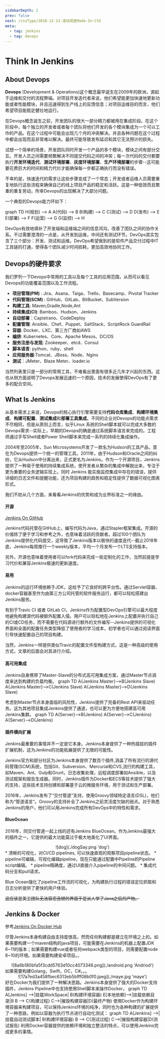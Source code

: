 ```yaml
---
sidebarDepth: 2
prev: false
next: /cssType/2018-12-13-滚动视差Made-In-CSS
meta:
  - tag: jenkins
  - tag: devops
---
```


<!--作为应用度最广的持续化集成开源引擎，Jenkins已经成为了Devops的一种行业标准。-->
<!-- more -->
# Think In Jenkins

## About Devops
**Devops** (Development & Operations)这个概念最早诞生在2009年的欧洲，源起于运维和交付的流程弊端。对项目开发迭代者来说，他们希望能更加快速地更新功能或者性能模块，并且迅速得到生产线上的反馈信息；对项目运维目的而言，他们希望项目能稳定健壮地运行。

在Devops概念诞生之前，开发团队的很大一部分精力都被用在集成阶段。在这个阶段中，每个独立的开发者或者每个团队将他们开发的各个模块集成为一个可以工作的产品。在这个过程中可能会出现几个月的冲突解决。并且各种问题在这个过程中都会出现而且非常难以解决。最终可能导致发布延迟和其它无法预计的损失。

试想一个简单的场景，开发团队同时开发一个产品的多个模块，模块之间有部分交互。开发人员之间需要频繁解决不同提交代码之间的冲突；每一次代码的交付都要执行**开发环境迭代**、**测试环境部署**、**灰度环境部署**、**生产环境部署**的步骤--这可能要花费巨大的时间和精力代价才能确保每一步都正确执行而没有错误。

不幸的是，快速迭代的需求让这些步骤变成了一个常态；开发或者运维人员需要重复地执行这些流程来确保自己的线上项目产品的稳定和活跃。这是一种低效而且繁重的重复劳动，所幸Devops的出现解决了大部分问题。

一个典型的Devops能力环如下：

<mermaid>
graph TD
H(规划) --> A
A(代码) --> B
B(构建) --> C
C(测试) --> D
D(发布) --> E
E(部署) --> F
F(运营) --> G
G(监控) --> H
</mermaid>


DevOps有效地填补了开发端和运维端之间的信息鸿沟，改善了团队之间的协作关系。不过需要澄清的一点是，从开发到运维，中间还有测试环节。DevOps其实包含了三个部分：开发、测试和运维。DevOps希望做到的是软件产品交付过程中IT工具链的打通，使得各个团队减少时间损耗，更加高效地协同工作。

## Devops的硬件要求
我们罗列一下Devops中常用的工具以及每个工具的应用范围，从而可以看见Devops的功能覆盖范围以及工作流程。

* **项目管理(PM)** : Jira、Asana、Taiga、Trello、Basecamp、Pivotal Tracker
* **代码管理(SCM)** : GitHub、GitLab、BitBucket、SubVersion
* **构建工具**: Maven,Gradle,Node,Ant
* **持续集成(CI)**: Bamboo、Hudson、Jenkins
* **自动部署**：Capistrano、CodeDeploy
* **配置管理**: Ansible、Chef、Puppet、SaltStack、ScriptRock GuardRail
* **容器**: Docker、LXC、第三方厂商如AWS
* **编排**: Kubernetes、Core、Apache Mesos、DC/OS
* **服务注册与发现**: Zookeeper、etcd、Consul
* **脚本语言**: python、ruby、shell
* **应用服务器**:Tomcat、JBoss、Node、Nginx
* **测试**：JMeter、Blaze Meter、loader.io

当然列表里只是一部分的常用工具，不难看出里面有很多近几年才兴起的东西。这也从侧方面说明了Devops发展迅速的一个原因，技术的发展使得DevOps有了更多的配合空间。

## What Is Jenkins
从基本需求上来说，Devops的核心执行引擎需要支持**代码仓库集成**、**构建环境集成**、**构建可配置**、**测试集成**和**部署工具集成**。不同的企业对Devops的功能点需求不尽相同，但是从原则上而言，似乎Linux 系统的Shell脚本就可以完成大多数的Devops需求--实际上，早期的Devops的确是通过系统脚本语言来完成的。工程师通过手写Shell或者Power Shell脚本来完成一系列的持续化集成操作。

2004年至2005年，Sun Microsystems开发了一款名为Hudson的工具产品，意在为Devops提供一个统一的管理工具。2011年，由于Hudson和Oracle之间的纠纷，它从Hudson中分离出来，正式更名为Jenkins。作为一个开源项目，Jenkins提供了一种易于使用的持续集成系统，使开发者从繁杂的集成中解脱出来，专注于更为重要的业务逻辑实现上。同时 Jenkins 能实施监控集成中存在的错误，提供详细的日志文件和提醒功能，还为项目构建的趋势和稳定性提供了数据可视化图表形式。

我们不妨从几个方面，来看看Jenkins的优势和成为业界标准之一的缘由。

#### 开源

[Jenkins On GitHub](https://github.com/jenkinsci/jenkins)

Jenkins代码托管在GitHub上，编写代码为Java，通过Stapler框架集成。开源的价值除了便于学习和参考之外，也意味着活跃的贡献者。超过100个团队为Jenkins提供化代码提交，这导致了Jenkins版本以极快的速度迭代--截止2018年底，Jenkins每周推行一个weekly版本，平均一个月发布一个LTS支持版本。

另外，开源也意味着使用者可以fork代码来完成一些定制化的工作，当然前提是学习代价和兼容Jenkins极速的更新速度。

#### 易用
Jenkins的运行环境依赖于JDK，这给予了它良好的跨平台性。通过Servlet容器、docker容器甚至作为由第三方公司托管的软件服务运行，都可以轻松搭建出Jenkins服务。

有别于Travic CI 或者 GitLab CI，Jenkins作为配置型DevOps引擎可以最大程度地避免构建源代码被额外配置入侵。用户可以轻松地在Jenkins上配置并执行自己的CI或CD任务，而不需要在代码源进行额外的文件编写--Jenkins提供的可视化界面和全面的配置任务类型降低了使用者的学习成本，初学者也可以通过阅读界面引导快速配置自己的项目构建。

当然，Jenkins一样提供类似Travic的配置文件型构建方式，这是一种高级的使用方式，文章的后面会对其进行介绍。

#### 高可用集成
Jenkins自身携带了Master-Slave的分布式高可用集成方案，通过Master节点调度来达到构建的负载均衡。
<mermaid>
graph TD
A{Jenkins Master}-->B(Jenkins Slave)
A{Jenkins Master}-->C(Jenkins Slave)
A{Jenkins Master}-->D(Jenkins Slave)
</mermaid>

考虑到Master节点本身面临的风险性，Jenkins提供了完备的Rest API来驱动任务。这为其他项目集成Jenkins提供了通道，也可以更为方便地搭建高可用Jenkins集群。
<mermaid>
graph TD
A{Server}-->B(Jenkins)
A{Server}-->C(Jenkins)
A{Server}-->D(Jenkins)
</mermaid>

#### 插件横向扩展

Jenkins最重要的事情并不一定是它本身。Jenkins本身提供了一种热插拔的插件扩展机制，这为Jenkins的功能拓展提供了无限的可能性。

Jenkins官方和部分社区为Jenkins本身提供了数百个插件,涵盖了所有流行的源代码管理(SCM)系统，包括Git、Subversion、Mercurial和CVS,流行的构建工具，如Maven、Ant、Gulp和Grunt，日志收集处理，远程调度部署如Ansible，以及测试框架和报告生成器。同时，Jenkins插件为Docker和ECS等技术提供了强大的支持，这些技术支持创建和部署基于云的微服务环境，用于测试和生产部署。

2016年，Jenkins发布了“交付管道”支持，使用Groovy领域特定语言(DSL)，他们称为“管道语言”。Groovy的支持补全了Jenkins之前灵活度欠缺的弱点。对于熟悉Jenkins的用户，他们可以用Jenkins完成所有DevOps中的特性和需求。

#### BlueOcean
2016年，同交付管道一起上线的还有Jenkins BlueOcean。作为Jenkins最强大的插件之一，它提供的最大功能莫过于极大地美化了UI界面。
<div align=center>
![dog](./dogSay.png 'dog')
</div>
* 清晰的可视化，对CI/CD pipelines, 可以快速直观的观察项目pipeline状态。
* pipeline可编辑，可视化编辑pipeline，现在只能通过配置中Pipeline的Pipeline script编辑。
* pipeline精确度，通过UI直接介入pipeline的中间问题。
* 集成代码分支和pull请求。

Blue Ocean强化了pipeline工作流的可视化，为构建执行过程的错误定位抓取和日志分析提供了更快的用户体验。

~~这应该是美工团队无法容忍丑陋的界面于是派人学了Java之后的产物。~~

## Jenkins & Docker

参考[Jenkins On Docker Hub](https://github.com/jenkinsci/docker/blob/master/README.md)

尽管Jenkins本身构建自由支持度很高，然而任何构建都是建立在环境之上的。如果需要构建一个maven结构的java项目，可能需要在Jenkins的机器上配置JDK 6~11的版本；如果需要构建vue或者任何webpack类型的项目，则需要配置node 8~10的环境。如果需要构建安卓项目。。
<div align=center>
![8a6b180bfa5f3cdd5763d10cc4073346.png](./android.png 'Andriod')
</div>
如果需要构建Golang，Swift，OC，C#。。。
<div align=center>
![17a7ed3a458fbec6313eb5bfff08b0f0.jpeg](./maye.jpg 'maye')
</div>
好在Docker为我们提供了一种解决思路。Jenkins本身提供了强大的Docker支持插件，Jenkins Pipeline中也支持使用Shell脚本来操作Docker。
<mermaid>
graph TD
A[Jenkins] -->|挂载WorkSpace| B(构建环境容器)
E[本地依赖]-->|挂载依赖目录|B
B --> C{构建过程}
C-->|摧毁构建容器|D(最终产物)
</mermaid>
使用Docker作为构建环境容器来构建项目，可以保持Jenkins环境的纯净，同时也为各种构建的扩展提供了一种思路，例如以容器为执行节点进行自动化测试：
<mermaid>
graph TD
A[Jenkins] -->|挂载自动测试脚本| B(构建环境容器)
B --> C{测试过程}
C-->|摧毁构建容器|D(测试报告)
</mermaid>
利用Docker容器提供的依赖环境和独立整洁的特点，可以使用Jenkins完成更多的事情。
